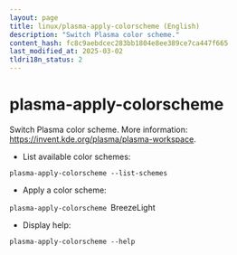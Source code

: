 ```yaml
---
layout: page
title: linux/plasma-apply-colorscheme (English)
description: "Switch Plasma color scheme."
content_hash: fc8c9aebdcec283bb1804e8ee389ce7ca447f665
last_modified_at: 2025-03-02
tldri18n_status: 2
---
```

# plasma-apply-colorscheme

Switch Plasma color scheme.
More information: <https://invent.kde.org/plasma/plasma-workspace>.

- List available color schemes:

`plasma-apply-colorscheme --list-schemes`

- Apply a color scheme:

`plasma-apply-colorscheme `<span class="tldr-var badge badge-pill bg-dark-lm bg-white-dm text-white-lm text-dark-dm font-weight-bold">BreezeLight</span>

- Display help:

`plasma-apply-colorscheme --help`
